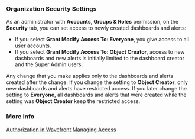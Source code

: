 ### Organization Security Settings

As an administrator with **Accounts, Groups & Roles** permission, on the **Security** tab, you can set access to newly created dashboards and alerts:

* If you select  **Grant Modify Access To: Everyone**, you give access to all user accounts.
* If you select **Grant Modify Access To: Object Creator**, access to new dashboards and new alerts is initially limited to the dashboard creator and the Super Admin users.

Any change that you make applies only to the dashboards and alerts created after the change. If you change the setting to **Object Creator**, only new dashboards and alerts have restricted access. If you later change the setting to **Everyone**, all dashboards and alerts that were created while the setting was **Object Creator** keep the restricted access.

### More Info

[Authorization in Wavefront](https://docs.wavefront.com/authorization.html)
[Managing Access](https://docs.wavefront.com/access.html)
